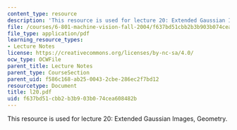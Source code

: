 ```yaml
---
content_type: resource
description: 'This resource is used for lecture 20: Extended Gaussian Images, Geometry.'
file: /courses/6-801-machine-vision-fall-2004/f637bd51cbb2b3b903b074cea608482b_l20.pdf
file_type: application/pdf
learning_resource_types:
- Lecture Notes
license: https://creativecommons.org/licenses/by-nc-sa/4.0/
ocw_type: OCWFile
parent_title: Lecture Notes
parent_type: CourseSection
parent_uid: f586c168-ab25-0043-2cbe-286ec2f7bd12
resourcetype: Document
title: l20.pdf
uid: f637bd51-cbb2-b3b9-03b0-74cea608482b
---
```

This resource is used for lecture 20: Extended Gaussian Images, Geometry.